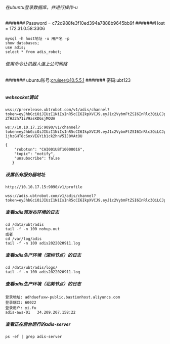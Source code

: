 ###### 在ubuntu登录数据库，并进行操作-u 
####### Password = c72d988fe3f10ed394a7888b9645bb9f
#######Host = 172.31.0.58:3306
```text
mysql -h host地址 -u 用户名 -p
show databases;
use adis;
select * from adis_robot;
```

###### 使用命令让机器人连上公司网络
####### ubuntu账号:cruiser@10.5.5.1
####### 密码:ubt123
```text
```

##### websocket调试
```text
wss://prerelease.ubtrobot.com/v1/adis/channel?token=eyJhbGciOiJIUzI1NiIsInR5cCI6IkpXVCJ9.eyJ1c2VybmFtZSI6InRlc3QiLCJpZCI6OCwicGFzc3dvcmQiOiIyNWQ1NWFkMjgzYWE0MDBhZjQ2NGM3NmQ3MTNjMDdhZCIsImNvbXBhbnlpZCI6IlRFU1QiLCJleHAiOjE2MzI5MTQzMzEsImlzcyI6Imh0dHBzOi8vYWRpcy1zZXJ2ZXIvIn0.ApAj4l0PjteEdYgKkwil-ZfHZ2h71iV9asKDGsjMOUA

ws://10.10.17.15:9090/v1/channel?token=eyJhbGciOiJIUzI1NiIsInR5cCI6IkpXVCJ9.eyJ1c2VybmFtZSI6InRlc3QiLCJpZCI6MiwicGFzc3dvcmQiOiJlMTBhZGMzOTQ5YmE1OWFiYmU1NmUwNTdmMjBmODgzZSIsImNvbXBhbnlpZCI6InVidGVjaCIsImV4cCI6MTYzMjg4NTgyOSwiaXNzIjoiaHR0cHM6Ly9hZGlzLXNlcnZlci8ifQ.6zPw6zL4-1jhzGHT8cSnxVEGYib1ck2hnV5IJ0VAtOU
```

```text
{
   	"robotsn": "CAI001UBT10000016",
   	"topic": "notify",
   	"unsubscribe": false
   }
```

##### 设置私有服务器地址
```text
http://10.10.17.15:9090/v1/profile
```


```text
wss://adis.ubtrobot.com/v1/adis/channel?token=eyJhbGciOiJIUzI1NiIsInR5cCI6IkpXVCJ9.eyJ1c2VybmFtZSI6InRlc3QiLCJpZCI6NDgsInBhc3N3b3JkIjoiMjVkNTVhZDI4M2FhNDAwYWY0NjRjNzZkNzEzYzA3YWQiLCJjb21wYW55aWQiOiJURVNUIiwiZXhwIjoxNjM3MDYzNzIzLCJpc3MiOiJodHRwczovL2FkaXMtc2VydmVyLyJ9.k__hP12DP9nf_0i70DpDJOpXaMCUK5PE455GM868idw
```

##### 查看adis预发布环境的日志
```text
cd /data/ubt/adis
tail -f -n 100 nohup.out
或者
cd /var/log/adis
tail -f -n 100 adis2022020911.log
```

##### 查看adis生产环境（深圳节点）的日志
```text
cd /data/ubt/adis/logs/
tail -f -n 100 adis2022020911.log
```

##### 查看adis生产环境（北美节点）的日志
```text
登录地址: adhduefuxw-public.bastionhost.aliyuncs.com
登录端口: 60022
登录用户: yi.fu
adis-aws-01   34.209.207.158:22
```

##### 查看正在后台运行的adis-server
```text
ps -ef | grep adis-server
```